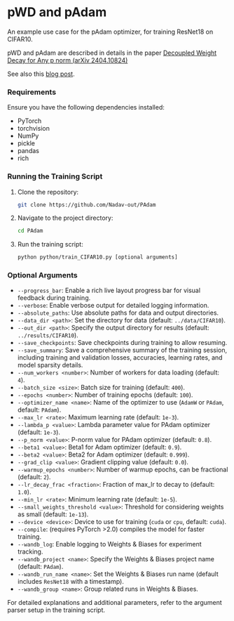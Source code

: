 # pWD and pAdam

An example use case for the pAdam optimizer, for training ResNet18 on CIFAR10.

pWD and pAdam are described in details in the paper [Decoupled Weight Decay for Any p norm (arXiv 2404.10824)](https://arxiv.org/abs/2404.10824)

See also this [blog post](https://nadav-out.github.io/posts/PAdam/).


### Requirements

Ensure you have the following dependencies installed:
- PyTorch
- torchvision
- NumPy
- pickle
- pandas
- rich

### Running the Training Script

1. Clone the repository:
   ```bash
   git clone https://github.com/Nadav-out/PAdam
   ```
2. Navigate to the project directory:
    ```bash
    cd PAdam
    ```
3. Run the training script:
    ```bash
    python python/train_CIFAR10.py [optional arguments]
    ```


### Optional Arguments

- `--progress_bar`: Enable a rich live layout progress bar for visual feedback during training.
- `--verbose`: Enable verbose output for detailed logging information.
- `--absolute_paths`: Use absolute paths for data and output directories.
- `--data_dir <path>`: Set the directory for data (default: `../data/CIFAR10`).
- `--out_dir <path>`: Specify the output directory for results (default: `../results/CIFAR10`).
- `--save_checkpoints`: Save checkpoints during training to allow resuming.
- `--save_summary`: Save a comprehensive summary of the training session, including training and validation losses, accuracies, learning rates, and model sparsity details.
- `--num_workers <number>`: Number of workers for data loading (default: `4`).
- `--batch_size <size>`: Batch size for training (default: `400`).
- `--epochs <number>`: Number of training epochs (default: `100`).
- `--optimizer_name <name>`: Name of the optimizer to use (`AdamW` or `PAdam`, default: `PAdam`).
- `--max_lr <rate>`: Maximum learning rate (default: `1e-3`).
- `--lambda_p <value>`: Lambda parameter value for PAdam optimizer (default: `1e-3`).
- `--p_norm <value>`: P-norm value for PAdam optimizer (default: `0.8`).
- `--beta1 <value>`: Beta1 for Adam optimizer (default: `0.9`).
- `--beta2 <value>`: Beta2 for Adam optimizer (default: `0.999`).
- `--grad_clip <value>`: Gradient clipping value (default: `0.0`).
- `--warmup_epochs <number>`: Number of warmup epochs, can be fractional (default: `2`).
- `--lr_decay_frac <fraction>`: Fraction of max_lr to decay to (default: `1.0`).
- `--min_lr <rate>`: Minimum learning rate (default: `1e-5`).
- `--small_weights_threshold <value>`: Threshold for considering weights as small (default: `1e-13`).
- `--device <device>`: Device to use for training (`cuda` or `cpu`, default: `cuda`).
- `--compile`: (requires PyTorch >2.0) compiles the model for faster training.
- `--wandb_log`: Enable logging to Weights & Biases for experiment tracking.
- `--wandb_project <name>`: Specify the Weights & Biases project name (default: `PAdam`).
- `--wandb_run_name <name>`: Set the Weights & Biases run name (default includes `ResNet18` with a timestamp).
- `--wandb_group <name>`: Group related runs in Weights & Biases.


For detailed explanations and additional parameters, refer to the argument parser setup in the training script.

